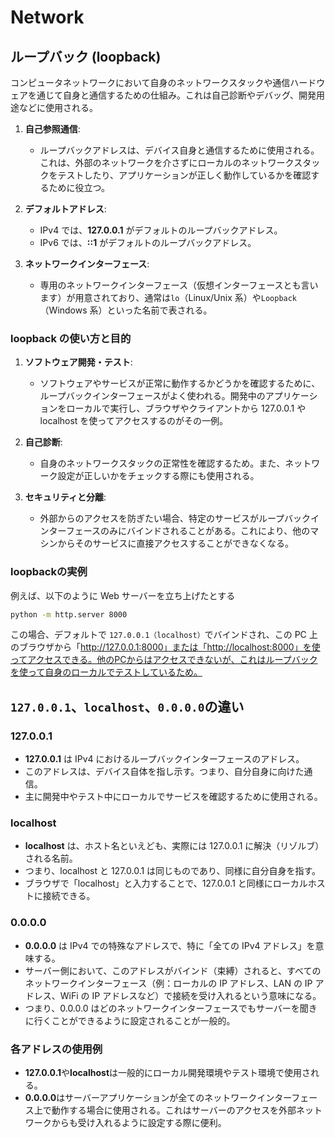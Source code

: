 # Network

## ループバック (loopback)

コンピュータネットワークにおいて自身のネットワークスタックや通信ハードウェアを通じて自身と通信するための仕組み。これは自己診断やデバッグ、開発用途などに使用される。

1. **自己参照通信**:

   - ループバックアドレスは、デバイス自身と通信するために使用される。これは、外部のネットワークを介さずにローカルのネットワークスタックをテストしたり、アプリケーションが正しく動作しているかを確認するために役立つ。

2. **デフォルトアドレス**:

   - IPv4 では、**127.0.0.1** がデフォルトのループバックアドレス。
   - IPv6 では、**::1** がデフォルトのループバックアドレス。

3. **ネットワークインターフェース**:
   - 専用のネットワークインターフェース（仮想インターフェースとも言います）が用意されており、通常は`lo`（Linux/Unix 系）や`Loopback`（Windows 系）といった名前で表される。

### loopback の使い方と目的

1. **ソフトウェア開発・テスト**:

   - ソフトウェアやサービスが正常に動作するかどうかを確認するために、ループバックインターフェースがよく使われる。開発中のアプリケーションをローカルで実行し、ブラウザやクライアントから 127.0.0.1 や localhost を使ってアクセスするのがその一例。

2. **自己診断**:

   - 自身のネットワークスタックの正常性を確認するため。また、ネットワーク設定が正しいかをチェックする際にも使用される。

3. **セキュリティと分離**:
   - 外部からのアクセスを防ぎたい場合、特定のサービスがループバックインターフェースのみにバインドされることがある。これにより、他のマシンからそのサービスに直接アクセスすることができなくなる。

### loopbackの実例

例えば、以下のように Web サーバーを立ち上げたとする

```sh
python -m http.server 8000
```

この場合、デフォルトで `127.0.0.1（localhost）`でバインドされ、この PC 上のブラウザから「http://127.0.0.1:8000」または「http://localhost:8000」を使ってアクセスできる。他のPCからはアクセスできないが、これはループバックを使って自身のローカルでテストしているため。

## `127.0.0.1`、`localhost`、`0.0.0.0`の違い

### 127.0.0.1

- **127.0.0.1** は IPv4 におけるループバックインターフェースのアドレス。
- このアドレスは、デバイス自体を指し示す。つまり、自分自身に向けた通信。
- 主に開発中やテスト中にローカルでサービスを確認するために使用される。

### localhost

- **localhost** は、ホスト名といえども、実際には 127.0.0.1 に解決（リゾルブ）される名前。
- つまり、localhost と 127.0.0.1 は同じものであり、同様に自分自身を指す。
- ブラウザで「localhost」と入力することで、127.0.0.1 と同様にローカルホストに接続できる。

### 0.0.0.0

- **0.0.0.0** は IPv4 での特殊なアドレスで、特に「全ての IPv4 アドレス」を意味する。
- サーバー側において、このアドレスがバインド（束縛）されると、すべてのネットワークインターフェース（例：ローカルの IP アドレス、LAN の IP アドレス、WiFi の IP アドレスなど）で接続を受け入れるという意味になる。
- つまり、0.0.0.0 はどのネットワークインターフェースでもサーバーを聞きに行くことができるように設定されることが一般的。

### 各アドレスの使用例

- **127.0.0.1**や**localhost**は一般的にローカル開発環境やテスト環境で使用される。
- **0.0.0.0**はサーバーアプリケーションが全てのネットワークインターフェース上で動作する場合に使用される。これはサーバーのアクセスを外部ネットワークからも受け入れるように設定する際に便利。
